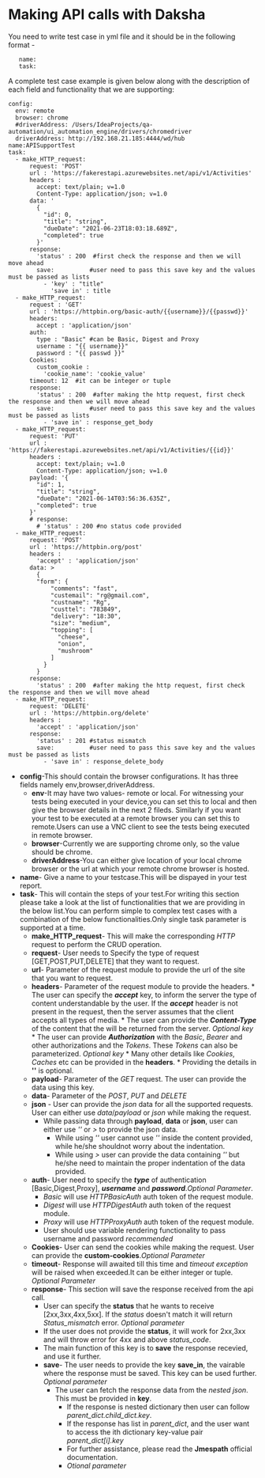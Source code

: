 # Making API calls with Daksha

You need to write test case in yml file and it should be in the following format -
```config:
   name:
   task:
   ```
A complete test case example is given below along with the description of each field and functionality that we are supporting:

```
config:
  env: remote
  browser: chrome
  #driverAddress: /Users/IdeaProjects/qa-automation/ui_automation_engine/drivers/chromedriver
  driverAddress: http://192.168.21.185:4444/wd/hub
name:APISupportTest
task:
  - make_HTTP_request:
      request: 'POST'
      url : 'https://fakerestapi.azurewebsites.net/api/v1/Activities'
      headers : 
        accept: text/plain; v=1.0
        Content-Type: application/json; v=1.0
      data: '
        {
          "id": 0,
          "title": "string",
          "dueDate": "2021-06-23T18:03:18.689Z",
          "completed": true
        }'
      response:
        'status' : 200  #first check the response and then we will move ahead
        save:          #user need to pass this save key and the values must be passed as lists
          - 'key' : "title"
            'save in' : title
  - make_HTTP_request:
      request : 'GET'
      url : 'https://httpbin.org/basic-auth/{{username}}/{{passwd}}'
      headers: 
        accept : 'application/json'
      auth: 
        type : "Basic" #can be Basic, Digest and Proxy
        username : "{{ username}}"
        password : "{{ passwd }}"
      Cookies:
        custom_cookie : 
          'cookie_name': 'cookie_value'
      timeout: 12  #it can be integer or tuple
      response: 
        'status' : 200  #after making the http request, first check the response and then we will move ahead
        save:          #user need to pass this save key and the values must be passed as lists
          - 'save in' : response_get_body
  - make_HTTP_request:
      request: 'PUT'
      url : 'https://fakerestapi.azurewebsites.net/api/v1/Activities/{{id}}'
      headers : 
        accept: text/plain; v=1.0
        Content-Type: application/json; v=1.0
      payload: '{
        "id": 1,
        "title": "string",
        "dueDate": "2021-06-14T03:56:36.635Z",
        "completed": true
      }'
      # response:
        # 'status' : 200 #no status code provided
  - make_HTTP_request:
      request: 'POST'
      url : 'https://httpbin.org/post'
      headers : 
        'accept' : 'application/json'
      data: >
        {
        "form": {
            "comments": "fast", 
            "custemail": "rg@gmail.com", 
            "custname": "Rg", 
            "custtel": "783849", 
            "delivery": "18:30", 
            "size": "medium", 
            "topping": [
              "cheese", 
              "onion", 
              "mushroom"
            ]
          }
        }
      response:
        'status' : 200  #after making the http request, first check the response and then we will move ahead
  - make_HTTP_request:
      request: 'DELETE'
      url : 'https://httpbin.org/delete'
      headers : 
        'accept' : 'application/json'
      response:
        'status' : 201 #status mismatch
        save:          #user need to pass this save key and the values must be passed as lists
          - 'save in' : response_delete_body
```

 * **config**-This should contain the browser configurations. It has three fields namely env,browser,driverAddress. 
   * **env**-It may have two values- remote or local. For witnessing your tests being executed in your device,you can set this to local and then give the browser details in the next 2 fileds. Similarly if you want your test to be executed at a remote browser you can set this to remote.Users can use a VNC client to see the tests being executed in remote browser.
   * **browser**-Currently we are supporting chrome only, so the value should be chrome.
   * **driverAddress**-You can either give location of your local chrome browser or the url at which your remote chrome browser is hosted.
 * **name**- Give a name to your testcase.This will be dispayed in your test report.
 * **task**- This will contain the steps of your test.For writing this section please take a look at the list of functionalities that we are providing in the below list.You can perform simple to complex test cases with a combination of the below functionalities.Only single task parameter is supported at a time.
   * **make_HTTP_request**- This will make the corresponding *HTTP* request to perform the CRUD operation.
    * **request**- User needs to Specify the type of request [GET,POST,PUT,DELETE] that they want to request.
    * **url**- Parameter of the request module to provide the url of the site that you want to request.
    * **headers**- Parameter of the request module to provide the headers.
          * The user can specify the ***accept*** key, to inform the server the type of content understandable by the user. If the ***accept*** header is not present in the request, then the server assumes that the client accepts all types of media.
          * The user can provide the ***Content-Type*** of the content that the will be returned from the server. *Optional key* 
          * The user can provide ***Authorization*** with the *Basic*, *Bearer* and other authorizations and the *Tokens*. These *Tokens* can also be parameterized. *Optional key*
          * Many other details like *Cookies*, *Caches* etc can be provided in the **headers**.
          * Providing the details in **''** is optional.
    * **payload**- Parameter of the *GET* request. The user can provide the data using this key.
    * **data**- Parameter of the *POST*, *PUT* and *DELETE*
    * **json** - User can provide the *json* data for all the supported requests. 
      User can either use *data*/*payload* or *json* while making the request.
      * While passing data through **payload**, **data** or **json**, user can either use *''* or *>* to provide the json data. 
        * While using *''* user cannot use *''* inside the content provided, while he/she shouldnot worry about the indentation.
        * While using *>* user can provide the data containing *''* but he/she need to maintain the proper indentation of the data provided.
    * **auth**- User need to specify the ***type*** of authentication [Basic,Digest,Proxy], ***username*** and ***password***.*Optional Parameter*. 
      * *Basic* will use *HTTPBasicAuth* auth token of the request module.
      * *Digest* will use *HTTPDigestAuth* auth token of the request module.
      * *Proxy* will use *HTTPProxyAuth* auth token of the request module.
      * User should use variable rendering functionality to pass username and password *recommended*
    * **Cookies**- User can send the cookies while making the request. User can provide the **custom-cookies**.*Optional Parameter*
    * **timeout**- Response will awaited till this time and *timeout exception* will be raised when exceeded.It can be either integer or tuple. *Optional Parameter*
    * **response**- This section will save the response received from the api call. 
      * User can specify the **status** that he wants to receive [2xx,3xx,4xx,5xx]. If the *status* doesn't match it will return *Status_mismatch* error. *Optional parameter*
      * If the user does not provide the **status**, it will work for 2xx,3xx and will throw error for 4xx and above *status_code*.
      * The main function of this key is to **save** the response recevied, and use it further.
      * **save**- The user needs to provide the key **save_in**, the vairable where the response must be saved. This key can be used further. *Optional parameter*
        * The user can fetch the response data from the *nested json*. This must be provided in **key**.  
          * If the response is nested dictionary then user can follow *parent_dict.child_dict.key*.
          * If the response has list in *parent_dict*, and the user want to access the ith dictionary key-value pair *parent_dict[i].key*
          * For further assistance, please read the **Jmespath** official documentation.
          * *Otional parameter*